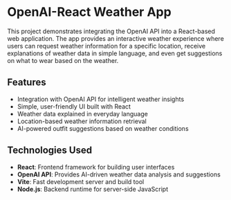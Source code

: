 




# OpenAI-React Weather App

This project demonstrates integrating the OpenAI API into a React-based web application. The app provides an interactive weather experience where users can request weather information for a specific location, receive explanations of weather data in simple language, and even get suggestions on what to wear based on the weather.

## Features

- Integration with OpenAI API for intelligent weather insights
- Simple, user-friendly UI built with React
- Weather data explained in everyday language
- Location-based weather information retrieval
- AI-powered outfit suggestions based on weather conditions

## Technologies Used

- **React**: Frontend framework for building user interfaces
- **OpenAI API**: Provides AI-driven weather data analysis and suggestions
- **Vite**: Fast development server and build tool
- **Node.js**: Backend runtime for server-side JavaScript


